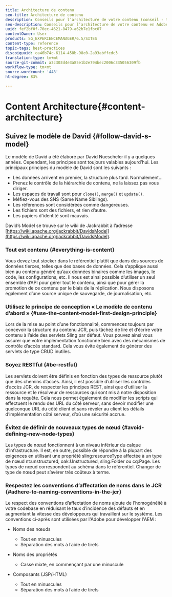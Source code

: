 ```yaml
---
title: Architecture de contenu
seo-title: Architecture de contenu
description: Conseils pour l’architecture de votre contenu (conseil - tout est du contenu)
seo-description: Conseils pour l’architecture de votre contenu en Adobe Experience Manager (AEM). (conseil - tout est contenu)
uuid: fef2bf0f-70ec-4621-8479-a62b7e1fbc07
contentOwner: User
products: SG_EXPERIENCEMANAGER/6.5/SITES
content-type: reference
topic-tags: best-practices
discoiquuid: ca46b74c-6114-458b-98c0-2a93abffcdc3
translation-type: tm+mt
source-git-commit: a3c303d4e3a85e1b2e794bec2006c335056309fb
workflow-type: tm+mt
source-wordcount: '448'
ht-degree: 83%

---
```



# Content Architecture{#content-architecture}

## Suivez le modèle de David {#follow-david-s-model}

Le modèle de David a été élaboré par David Nuescheler il y a quelques années. Cependant, les principes sont toujours valables aujourd’hui. Les principaux principes du modèle de David sont les suivants :

* Les données arrivent en premier, la structure plus tard. Normalement…
* Prenez le contrôle de la hiérarchie de contenu, ne la laissez pas vous diriger.
* Les espaces de travail sont pour `clone()`, `merge()` et `update()`.
* Méfiez-vous des SNS (Same Name Siblings).
* Les références sont considérées comme dangereuses.
* Les fichiers sont des fichiers, et rien d’autre.
* Les papiers d&#39;identité sont mauvais.

David’s Model se trouve sur le wiki de Jackrabbit à l’adresse [https://wiki.apache.org/jackrabbit/DavidsModel](https://wiki.apache.org/jackrabbit/DavidsModel).

### Tout est contenu {#everything-is-content}

Vous devez tout stocker dans le référentiel plutôt que dans des sources de données tierces, telles que des bases de données. Cela s’applique aussi bien au contenu généré qu’aux données binaires comme les images, le code, les configurations, etc. Il nous est ainsi possible d’utiliser un seul ensemble d’API pour gérer tout le contenu, ainsi que pour gérer la promotion de ce contenu par le biais de la réplication. Nous disposons également d’une source unique de sauvegarde, de journalisation, etc.

### Utilisez le principe de conception « Le modèle de contenu d’abord »  {#use-the-content-model-first-design-principle}

Lors de la mise au point d’une fonctionnalité, commencez toujours par concevoir la structure du contenu JCR, puis tâchez de lire et d’écrire votre contenu à l’aide des servlets Sling par défaut. Vous pouvez ainsi vous assurer que votre implémentation fonctionne bien avec des mécanismes de contrôle d’accès standard. Cela vous évite également de générer des servlets de type CRUD inutiles.

### Soyez RESTful {#be-restful}

Les servlets doivent être définis en fonction des types de ressource plutôt que des chemins d’accès. Ainsi, il est possible d’utiliser les contrôles d’accès JCR, de respecter les principes REST, ainsi que d’utiliser la ressource et le résolveur de ressources qui sont mis à notre disposition dans la requête. Cela nous permet également de modifier les scripts qui effectuent le rendu des URL du côté serveur, sans devoir modifier une quelconque URL du côté client et sans révéler au client les détails d’implémentation côté serveur, d’où une sécurité accrue.

### Évitez de définir de nouveaux types de nœud {#avoid-defining-new-node-types}

Les types de nœud fonctionnent à un niveau inférieur du calque d’infrastructure. Il est, en outre, possible de répondre à la plupart des exigences en utilisant une propriété sling:resourceType affectée à un type de nœud nt:unstructured, oak:Unstructured, sling:Folder ou cq:Page. Les types de nœud correspondent au schéma dans le référentiel. Changer de type de nœud peut s’avérer très coûteux à terme.

### Respectez les conventions d’affectation de noms dans le JCR {#adhere-to-naming-conventions-in-the-jcr}

Le respect des conventions d’affectation de noms ajoute de l’homogénéité à votre codebase en réduisant le taux d’incidence des défauts et en augmentant la vitesse des développeurs qui travaillent sur le système. Les conventions ci-après sont utilisées par l&#39;Adobe pour développer l&#39;AEM :

* Noms des nœuds

   * Tout en minuscules
   * Séparation des mots à l’aide de tirets

* Noms des propriétés

   * Casse mixte, en commençant par une minuscule

* Composants (JSP/HTML)

   * Tout en minuscules
   * Séparation des mots à l’aide de tirets

